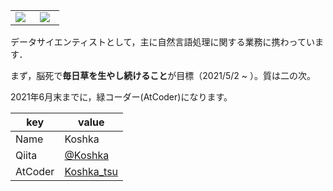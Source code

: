 <table border="0">
<tr>
<td width="45%" valign="top" >
<a href="https://github.com/anuraghazra/github-readme-stats">
  <img align="left" src="https://github-readme-stats.vercel.app/api?username=koshka-tsu&count_private=true&show_icons=true&theme=react" />
</a>
</td>
<td width="45%" valign="top" >
<a href="https://github.com/anuraghazra/github-readme-stats">
  <img align="left" src="https://github-readme-stats.vercel.app/api/top-langs/?username=koshka-tsu&theme=react" />
</a>
</td>
</tr>
</table>

<p>
データサイエンティストとして，主に自然言語処理に関する業務に携わっています．

まず，脳死で**毎日草を生やし続けること**が目標（2021/5/2 ~ ）。質は二の次。

2021年6月末までに，緑コーダー(AtCoder)になります。
</p>

|  key  |  value  |
| ---- | ---- |
|  Name  |  Koshka  |
|  Qiita  |  [@Koshka](https://qiita.com/Koshka)
|  AtCoder | [Koshka_tsu](https://atcoder.jp/users/Koshka_tsu)
